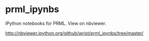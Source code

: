 prml_ipynbs
===========

IPython notebooks for PRML.
View on nbviewer.

http://nbviewer.ipython.org/github/wrist/prml_ipynbs/tree/master/
